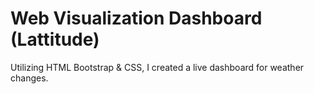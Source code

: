 # Web Visualization Dashboard (Lattitude)

Utilizing HTML Bootstrap & CSS, I created a live dashboard for weather changes.
